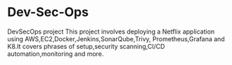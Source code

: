 # Dev-Sec-Ops
DevSecOps project
This project involves deploying a Netflix application using AWS,EC2,Docker,Jenkins,SonarQube,Trivy, Prometheus,Grafana and K8.It covers phrases of setup,security scanning,CI/CD automation,monitoring and more.
